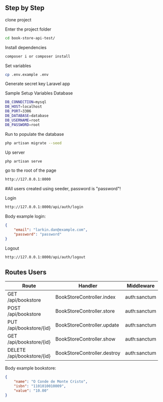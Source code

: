 ## Step by Step


clone project


Enter the project folder

```bash
cd book-store-api-test/
```

Install dependencies

```bash
composer i or composer install
```

Set variables

```bash
cp .env.example .env
```

Generate secret key Laravel app



Sample Setup Variables Database
```bash
DB_CONNECTION=mysql
DB_HOST=localhost
DB_PORT=3306
DB_DATABASE=database
DB_USERNAME=root
DB_PASSWORD=root
```
Run to populate the database
```bash
php artisan migrate --seed

```

Up server

```bash
php artisan serve
```
go to the root of the page
```bash
http://127.0.0.1:8000
```
#All users created using seeder, password is "password"!

Login
```bash
http://127.0.0.1:8000/api/auth/login
```
Body example login:
```json
{
    "email": "larkin.dan@example.com",
    "password": "password"
}
```
Logout
```bash
http://127.0.0.1:8000/api/auth/logout
```
## Routes Users

| Route                  | Handler                    | Middleware | Name             | 
| ---------------------- | -------------------------- | ---------- | ---------------- | 
| GET /api/bookstore           | BookStoreController.index   | auth:sanctum       | bookstore.index   |        
| POST /api/bookstore          | BookStoreController.store   | auth:sanctum       | bookstore.store   |        
| PUT /api/bookstore/{id} | BookStoreController.update  | auth:sanctum       | bookstore.update  |        
| GET /api/bookstore/{id} | BookStoreController.show  | auth:sanctum       | bookstore.show  |        |
| DELETE /api/bookstore/{id}    | BookStoreController.destroy | auth:sanctum       | bookstore.destroy |        

Body example bookstore:
```json
{
    "name": "O Conde de Monte Cristo",
    "isbn": "1101010010009",
    "value": "10.00"
}
